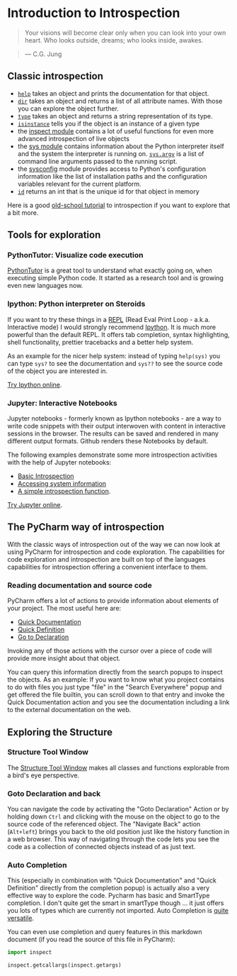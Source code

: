 # Introduction to Introspection

> Your visions will become clear only when you can look into your own heart. Who looks outside, dreams; who looks inside, awakes. 
    
> ― C.G. Jung

## Classic introspection

* [`help`](https://docs.python.org/2/library/functions.html#help) takes an object and prints the documentation for that object.
* [`dir`](https://docs.python.org/2/library/functions.html#dir) takes an object and returns a list of all attribute names. With those you can explore the object further.
* [`type`](https://docs.python.org/2/library/functions.html#type) takes an object and returns a string representation of its type.
* [`isinstance`](https://docs.python.org/2/library/functions.html#isinstance) tells you if the object is an instance of a given type
* the [inspect module](https://docs.python.org/2/library/inspect.html) contains a lot of useful functions for even more advanced introspection of live objects
* the [sys module](https://docs.python.org/2/library/sys.html#module-sys) contains information about the Python interpreter itself and the system the interpreter is running on. [`sys.argv`](https://docs.python.org/2/library/sys.html#sys.argv) is a list of command line arguments passed to the running script.
* the [sysconfig](https://docs.python.org/2/library/sysconfig.html#module-sysconfig) module provides access to Python's configuration information like the list of installation paths and the configuration variables relevant for the current platform.
* [`id`](https://docs.python.org/2/library/functions.html#id) returns an int that is the unique id for that object in memory

Here is a good [old-school tutorial](http://www.ibm.com/developerworks/library/l-pyint/) to introspection if you want to explore that a bit more.

## Tools for exploration

### PythonTutor: Visualize code execution

[PythonTutor](http://www.pythontutor.com/visualize.html) is a great tool to understand what exactly going on, when executing simple Python code. It started as a research tool and is growing even new languages now.

### Ipython: Python interpreter on Steroids

If you want to try these things in a [REPL](https://docs.python.org/2/tutorial/interpreter.html#interactive-mode) (Read Eval Print Loop - a.k.a. Interactive mode) I would strongly recommend [Ipython](https://ipython.org/). It is much more powerful than the default REPL. It offers tab completion, syntax highlighting, shell functionality, prettier tracebacks and a better help system. 

As an example for the nicer help system: instead of typing `help(sys)` you can type `sys?` to see the documentation and `sys??` to see the source code of the object you are interested in.

[Try Ipython online](https://www.pythonanywhere.com/try-ipython/).

### Jupyter: Interactive Notebooks

Jupyter notebooks - formerly known as Ipython notebooks - are a way to write code snippets with their output interwoven with content in interactive sessions in the browser. The results can be saved and rendered in many different output formats. Github renders these Notebooks by default.

The following examples demonstrate some more introspection activities with the help of Jupyter notebooks: 
 
* [Basic Introspection](introspection-basics.ipynb) 
* [Accessing system information](introspection-system.ipynb) 
* [A simple introspection function](introspection-function.ipynb).

[Try Jupyter online](https://try.jupyter.org/).

## The PyCharm way of introspection

With the classic ways of introspection out of the way we can now look at using PyCharm for introspection and code exploration. The capabilities for code exploration and introspection are built on top of the languages capabilities for introspection offering a convenient interface to them.

### Reading documentation and source code

PyCharm offers a lot of actions to provide information about elements of your project. The most useful here are:

* [Quick Documentation](https://www.jetbrains.com/help/pycharm/5.0/viewing-inline-documentation.html)
* [Quick Definition](https://www.jetbrains.com/help/pycharm/5.0/viewing-definition.html)
* [Go to Declaration](https://www.jetbrains.com/help/pycharm/5.0/navigating-to-declaration-or-type-declaration-of-a-symbol.html)

Invoking any of those actions with the cursor over a piece of code will provide more insight about that object.

You can query this information directly from the search popups to inspect the objects. As an example: If you want to know what you project contains to do with files you just type "file" in the "Search Everywhere" popup and get offered the file builtin, you can scroll down to that entry and invoke the Quick Documentation action and you see the documentation including a link to the external documentation on the web.

## Exploring the Structure

### Structure Tool Window

The [Structure Tool Window](https://www.jetbrains.com/help/idea/2016.1/structure-tool-window-file-structure-popup.html) makes all classes and functions explorable from a bird's eye perspective.

### Goto Declaration and back

You can navigate the code by activating the "Goto Declaration" Action or by holding down `Ctrl` and clicking with the mouse on the object to go to the source code of the referenced object. The "Navigate Back" action (`Alt+left`) brings you back to the old position just like the history function in a web browser. This way of navigating through the code lets you see the code as a collection of connected objects instead of as just text.

### Auto Completion

This (especially in combination with "Quick Documentation" and "Quick Definition" directly from the completion popup) is actually also a very effective way to explore the code. Pycharm has basic and SmartType completion. I don't quite get the smart in smartType though ... it just offers you lots of types which are currently not imported. Auto Completion is [quite versatile](https://www.jetbrains.com/help/pycharm/5.0/auto-completing-code.html?origin=old_help).

You can even use completion and query features in this markdown document (if you read the source of this file in PyCharm):

```python
import inspect

inspect.getcallargs(inspect.getargs)
```
